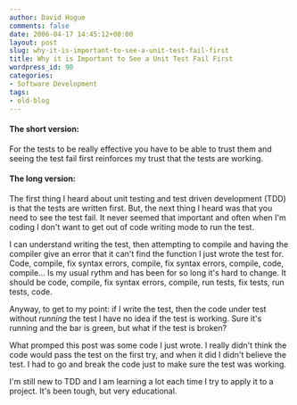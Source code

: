 ```yaml
---
author: David Hogue
comments: false
date: 2006-04-17 14:45:12+00:00
layout: post
slug: why-it-is-important-to-see-a-unit-test-fail-first
title: Why it is Important to See a Unit Test Fail First
wordpress_id: 90
categories:
- Software Development
tags:
- old-blog
---
```


#### The short version:


For the tests to be really effective you have to be able to trust them and seeing the test fail first reinforces my trust that the tests are working.



#### The long version:


The first thing I heard about unit testing and test driven development (TDD) is that the tests are written first.  But, the next thing I heard was that you need to see the test fail.  It never seemed that important and often when I'm coding I don't want to get out of code writing mode to run the test.

I can understand writing the test, then attempting to compile and having the compiler give an error that it can't find the function I just wrote the test for.  Code, compile, fix syntax errors, compile, fix syntax errors, compile, code, compile... Is my usual rythm and has been for so long it's hard to change.  It should be code, compile, fix syntax errors, compile, run tests, fix tests, run tests, code.

Anyway, to get to my point: if I write the test, then the code under test without _running_ the test I have no idea if the test is working.  Sure it's running and the bar is green, but what if the test is broken?

What promped this post was some code I just wrote.  I really didn't think the code would pass the test on the first try, and when it did I didn't believe the test.  I had to go and break the code just to make sure the test was working.

I'm still new to TDD and I am learning a lot each time I try to apply it to a project.  It's been tough, but very educational.
